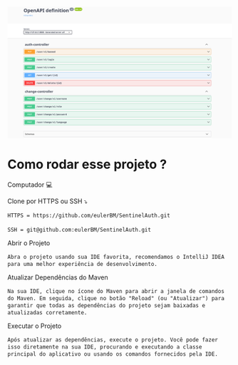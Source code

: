 <img src="readme/image_api.png" alt="Texto Alternativo">

<h1> Como rodar esse projeto ?</h1>

Computador 💻


Clone por HTTPS ou SSH ⤵️

    HTTPS = https://github.com/eulerBM/SentinelAuth.git

    SSH = git@github.com:eulerBM/SentinelAuth.git


Abrir o Projeto

    Abra o projeto usando sua IDE favorita, recomendamos o IntelliJ IDEA para uma melhor experiência de desenvolvimento.

Atualizar Dependências do Maven

    Na sua IDE, clique no ícone do Maven para abrir a janela de comandos do Maven. Em seguida, clique no botão "Reload" (ou "Atualizar") para garantir que todas as dependências do projeto sejam baixadas e atualizadas corretamente.

Executar o Projeto

    Após atualizar as dependências, execute o projeto. Você pode fazer isso diretamente na sua IDE, procurando e executando a classe principal do aplicativo ou usando os comandos fornecidos pela IDE.

